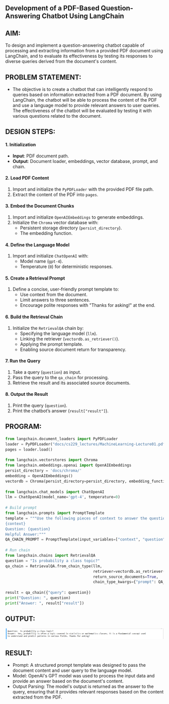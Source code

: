 ## Development of a PDF-Based Question-Answering Chatbot Using LangChain
## AIM:
To design and implement a question-answering chatbot capable of processing and extracting information from a provided PDF document using LangChain, and to evaluate its effectiveness by testing its responses to diverse queries derived from the document's content.

## PROBLEM STATEMENT:
 - The objective is to create a chatbot that can intelligently respond to queries based on information extracted from a PDF document. By using LangChain, the chatbot will be able to process the content of the PDF and use a language model to provide relevant answers to user queries. The effectiveness of the chatbot will be evaluated by testing it with various questions related to the document.

## DESIGN STEPS:
#### **1. Initialization**
- **Input**: PDF document path.
- **Output**: Document loader, embeddings, vector database, prompt, and chain.

#### **2. Load PDF Content**
1. Import and initialize the `PyPDFLoader` with the provided PDF file path.
2. Extract the content of the PDF into `pages`.

#### **3. Embed the Document Chunks**
1. Import and initialize `OpenAIEmbeddings` to generate embeddings.
2. Initialize the `Chroma` vector database with:
   - Persistent storage directory (`persist_directory`).
   - The embedding function.

#### **4. Define the Language Model**
1. Import and initialize `ChatOpenAI` with:
   - Model name (`gpt-4`).
   - Temperature (`0`) for deterministic responses.

#### **5. Create a Retrieval Prompt**
1. Define a concise, user-friendly prompt template to:
   - Use context from the document.
   - Limit answers to three sentences.
   - Encourage polite responses with "Thanks for asking!" at the end.

#### **6. Build the Retrieval Chain**
1. Initialize the `RetrievalQA` chain by:
   - Specifying the language model (`llm`).
   - Linking the retriever (`vectordb.as_retriever()`).
   - Applying the prompt template.
   - Enabling source document return for transparency.

#### **7. Run the Query**
1. Take a query (`question`) as input.
2. Pass the query to the `qa_chain` for processing.
3. Retrieve the result and its associated source documents.

#### **8. Output the Result**
1. Print the query (`question`).
2. Print the chatbot’s answer (`result["result"]`).

## PROGRAM:
```python
from langchain.document_loaders import PyPDFLoader
loader = PyPDFLoader("docs/cs229_lectures/MachineLearning-Lecture01.pdf")
pages = loader.load()

from langchain.vectorstores import Chroma
from langchain.embeddings.openai import OpenAIEmbeddings
persist_directory = 'docs/chroma/'
embedding = OpenAIEmbeddings()
vectordb = Chroma(persist_directory=persist_directory, embedding_function=embedding)

from langchain.chat_models import ChatOpenAI
llm = ChatOpenAI(model_name='gpt-4', temperature=0)

# Build prompt
from langchain.prompts import PromptTemplate
template = """Use the following pieces of context to answer the question at the end. If you don't know the answer, just say that you don't know, don't try to make up an answer. Use three sentences maximum. Keep the answer as concise as possible. Always say "thanks for asking!" at the end of the answer. 
{context}
Question: {question}
Helpful Answer:"""
QA_CHAIN_PROMPT = PromptTemplate(input_variables=["context", "question"],template=template,)

# Run chain
from langchain.chains import RetrievalQA
question = "Is probability a class topic?"
qa_chain = RetrievalQA.from_chain_type(llm,
                                       retriever=vectordb.as_retriever(),
                                       return_source_documents=True,
                                       chain_type_kwargs={"prompt": QA_CHAIN_PROMPT})

result = qa_chain({"query": question})
print("Question: ", question)
print("Answer: ", result["result"])
```
## OUTPUT:
![alt text](Output.png)

## RESULT:
- Prompt: A structured prompt template was designed to pass the document content and user query to the language model.
- Model: OpenAI's GPT model was used to process the input data and provide an answer based on the document's content.
- Output Parsing: The model's output is returned as the answer to the query, ensuring that it provides relevant responses based on the content extracted from the PDF.
